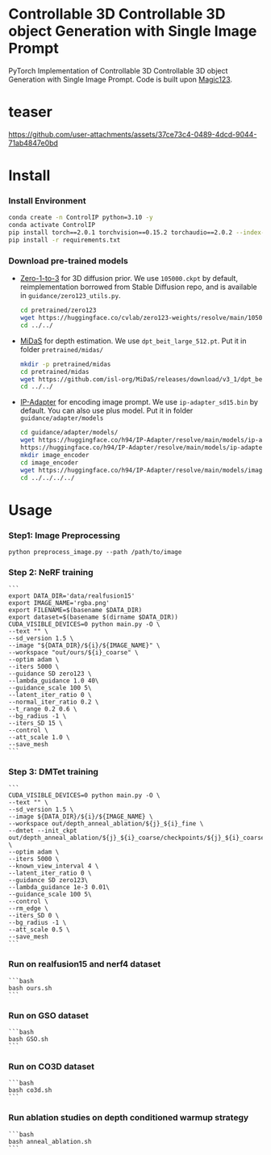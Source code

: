 # Controllable 3D Controllable 3D object Generation with Single Image Prompt

PyTorch Implementation of Controllable 3D Controllable 3D object Generation with Single Image Prompt. Code is built upon [Magic123](https://github.com/guochengqian/Magic123).

# teaser
https://github.com/user-attachments/assets/37ce73c4-0489-4dcd-9044-71ab4847e0bd

# Install

### Install Environment 

```bash
conda create -n ControlIP python=3.10 -y
conda activate ControlIP
pip install torch==2.0.1 torchvision==0.15.2 torchaudio==2.0.2 --index-url https://download.pytorch.org/whl/cu118
pip install -r requirements.txt
```


### Download pre-trained models

* [Zero-1-to-3](https://github.com/cvlab-columbia/zero123) for 3D diffusion prior.
    We use `105000.ckpt` by default, reimplementation borrowed from Stable Diffusion repo, and is available in `guidance/zero123_utils.py`.
    ```bash
    cd pretrained/zero123
    wget https://huggingface.co/cvlab/zero123-weights/resolve/main/105000.ckpt
    cd ../../
    ```

* [MiDaS](https://github.com/isl-org/MiDaS) for depth estimation.
    We use `dpt_beit_large_512.pt`. Put it in folder `pretrained/midas/`
    ```bash
    mkdir -p pretrained/midas
    cd pretrained/midas
    wget https://github.com/isl-org/MiDaS/releases/download/v3_1/dpt_beit_large_512.pt
    cd ../../
    ```

* [IP-Adapter](https://github.com/tencent-ailab/IP-Adapter) for encoding image prompt.
    We use `ip-adapter_sd15.bin` by default. You can also use plus model. Put it in folder `guidance/adapter/models`
    ```bash 
    cd guidance/adapter/models/
    wget https://huggingface.co/h94/IP-Adapter/resolve/main/models/ip-adapter_sd15.bin
    https://huggingface.co/h94/IP-Adapter/resolve/main/models/ip-adapter-plus_sd15.bin
    mkdir image_encoder
    cd image_encoder
    wget https://huggingface.co/h94/IP-Adapter/resolve/main/models/image_encoder/pytorch_model.bin
    cd ../../../../
    ```

# Usage

### Step1: Image Preprocessing 
```
python preprocess_image.py --path /path/to/image 
```

### Step 2: NeRF training 

    ```
    export DATA_DIR='data/realfusion15'
    export IMAGE_NAME='rgba.png'
    export FILENAME=$(basename $DATA_DIR)
    export dataset=$(basename $(dirname $DATA_DIR))
    CUDA_VISIBLE_DEVICES=0 python main.py -O \
    --text "" \
    --sd_version 1.5 \
    --image "${DATA_DIR}/${i}/${IMAGE_NAME}" \
    --workspace "out/ours/${i}_coarse" \
    --optim adam \
    --iters 5000 \
    --guidance SD zero123 \
    --lambda_guidance 1.0 40\
    --guidance_scale 100 5\
    --latent_iter_ratio 0 \
    --normal_iter_ratio 0.2 \
    --t_range 0.2 0.6 \
    --bg_radius -1 \
    --iters_SD 15 \
    --control \
    --att_scale 1.0 \
    --save_mesh
    ```

### Step 3: DMTet training 
    ```
    CUDA_VISIBLE_DEVICES=0 python main.py -O \
    --text "" \
    --sd_version 1.5 \
    --image ${DATA_DIR}/${i}/${IMAGE_NAME} \
    --workspace out/depth_anneal_ablation/${j}_${i}_fine \
    --dmtet --init_ckpt out/depth_anneal_ablation/${j}_${i}_coarse/checkpoints/${j}_${i}_coarse.pth \
    --optim adam \
    --iters 5000 \
    --known_view_interval 4 \
    --latent_iter_ratio 0 \
    --guidance SD zero123\
    --lambda_guidance 1e-3 0.01\
    --guidance_scale 100 5\
    --control \
    --rm_edge \
    --iters_SD 0 \
    --bg_radius -1 \
    --att_scale 0.5 \
    --save_mesh 
    ```
    
### Run on realfusion15 and nerf4 dataset
    ```bash
    bash ours.sh
    ```

### Run on GSO dataset
    ```bash
    bash GSO.sh
    ```

### Run on CO3D dataset
    ```bash
    bash co3d.sh
    ```
    
### Run ablation studies on depth conditioned warmup strategy
    ```bash
    bash anneal_ablation.sh
    ```
